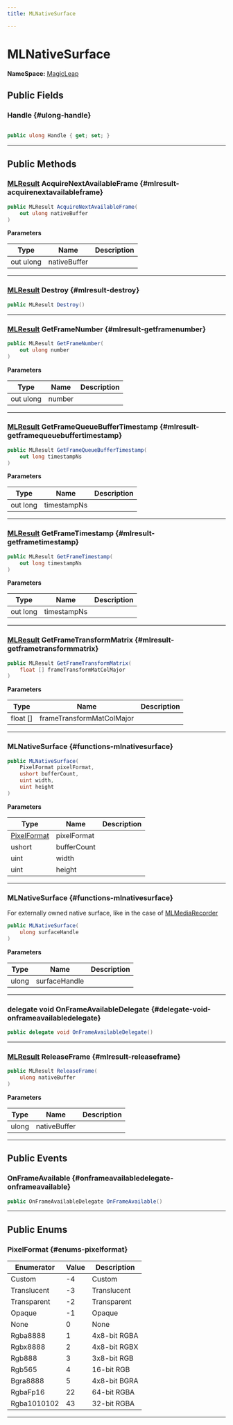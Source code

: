 ```yaml
---
title: MLNativeSurface

---
```


# MLNativeSurface



**NameSpace:** 
[MagicLeap](/versioned_docs/version-22-May-2023/unity-api/api/UnityEngine.XR.MagicLeap/UnityEngine.XR.MagicLeap.md) 








## Public Fields

### Handle {#ulong-handle}

```csharp

public ulong Handle { get; set; }

```






-----------

## Public Methods

### [MLResult](/versioned_docs/version-22-May-2023/unity-api/api/UnityEngine.XR.MagicLeap/UnityEngine.XR.MagicLeap.MLResult.md) AcquireNextAvailableFrame {#mlresult-acquirenextavailableframe}

```csharp
public MLResult AcquireNextAvailableFrame(
    out ulong nativeBuffer
)
```


**Parameters**

| Type | Name  | Description  | 
|--|--|--|
| out ulong |nativeBuffer||






-----------

### [MLResult](/versioned_docs/version-22-May-2023/unity-api/api/UnityEngine.XR.MagicLeap/UnityEngine.XR.MagicLeap.MLResult.md) Destroy {#mlresult-destroy}

```csharp
public MLResult Destroy()
```






-----------

### [MLResult](/versioned_docs/version-22-May-2023/unity-api/api/UnityEngine.XR.MagicLeap/UnityEngine.XR.MagicLeap.MLResult.md) GetFrameNumber {#mlresult-getframenumber}

```csharp
public MLResult GetFrameNumber(
    out ulong number
)
```


**Parameters**

| Type | Name  | Description  | 
|--|--|--|
| out ulong |number||






-----------

### [MLResult](/versioned_docs/version-22-May-2023/unity-api/api/UnityEngine.XR.MagicLeap/UnityEngine.XR.MagicLeap.MLResult.md) GetFrameQueueBufferTimestamp {#mlresult-getframequeuebuffertimestamp}

```csharp
public MLResult GetFrameQueueBufferTimestamp(
    out long timestampNs
)
```


**Parameters**

| Type | Name  | Description  | 
|--|--|--|
| out long |timestampNs||






-----------

### [MLResult](/versioned_docs/version-22-May-2023/unity-api/api/UnityEngine.XR.MagicLeap/UnityEngine.XR.MagicLeap.MLResult.md) GetFrameTimestamp {#mlresult-getframetimestamp}

```csharp
public MLResult GetFrameTimestamp(
    out long timestampNs
)
```


**Parameters**

| Type | Name  | Description  | 
|--|--|--|
| out long |timestampNs||






-----------

### [MLResult](/versioned_docs/version-22-May-2023/unity-api/api/UnityEngine.XR.MagicLeap/UnityEngine.XR.MagicLeap.MLResult.md) GetFrameTransformMatrix {#mlresult-getframetransformmatrix}

```csharp
public MLResult GetFrameTransformMatrix(
    float [] frameTransformMatColMajor
)
```


**Parameters**

| Type | Name  | Description  | 
|--|--|--|
| float [] |frameTransformMatColMajor||






-----------

###  MLNativeSurface {#functions-mlnativesurface}

```csharp
public MLNativeSurface(
    PixelFormat pixelFormat,
    ushort bufferCount,
    uint width,
    uint height
)
```


**Parameters**

| Type | Name  | Description  | 
|--|--|--|
| [PixelFormat](/versioned_docs/version-22-May-2023/unity-api/api/UnityEngine.XR.MagicLeap/MLNativeSurface/UnityEngine.XR.MagicLeap.MLNativeSurface.md#enums-pixelformat) |pixelFormat||
| ushort |bufferCount||
| uint |width||
| uint |height||






-----------

###  MLNativeSurface {#functions-mlnativesurface}

For externally owned native surface, like in the case of [MLMediaRecorder](/versioned_docs/version-22-May-2023/unity-api/api/UnityEngine.XR.MagicLeap/MLMediaRecorder/UnityEngine.XR.MagicLeap.MLMediaRecorder.md)

```csharp
public MLNativeSurface(
    ulong surfaceHandle
)
```


**Parameters**

| Type | Name  | Description  | 
|--|--|--|
| ulong |surfaceHandle||






-----------

### delegate void OnFrameAvailableDelegate {#delegate-void-onframeavailabledelegate}

```csharp
public delegate void OnFrameAvailableDelegate()
```






-----------

### [MLResult](/versioned_docs/version-22-May-2023/unity-api/api/UnityEngine.XR.MagicLeap/UnityEngine.XR.MagicLeap.MLResult.md) ReleaseFrame {#mlresult-releaseframe}

```csharp
public MLResult ReleaseFrame(
    ulong nativeBuffer
)
```


**Parameters**

| Type | Name  | Description  | 
|--|--|--|
| ulong |nativeBuffer||






-----------

## Public Events

### OnFrameAvailable {#onframeavailabledelegate-onframeavailable}

```csharp
public OnFrameAvailableDelegate OnFrameAvailable()
```






-----------

## Public Enums

### PixelFormat {#enums-pixelformat}

| Enumerator | Value | Description |
| ---------- | ----- | ----------- |
| Custom | -4|  Custom  |
| Translucent | -3|  Translucent  |
| Transparent | -2|  Transparent  |
| Opaque | -1|  Opaque  |
| None | 0|  None  |
| Rgba8888 | 1|  4x8-bit RGBA  |
| Rgbx8888 | 2|  4x8-bit RGBX  |
| Rgb888 | 3|  3x8-bit RGB  |
| Rgb565 | 4|  16-bit RGB  |
| Bgra8888 | 5|  4x8-bit BGRA  |
| RgbaFp16 | 22|  64-bit RGBA  |
| Rgba1010102 | 43|  32-bit RGBA  |








-----------


